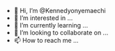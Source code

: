 - 👋 Hi, I’m @Kennedyonyemaechi
- 👀 I’m interested in ...
- 🌱 I’m currently learning ...
- 💞️ I’m looking to collaborate on ...
- 📫 How to reach me ...

<!---
Kennedyonyemaechi/Kennedyonyemaechi is a ✨ special ✨ repository because its `README.md` (this file) appears on your GitHub profile.
You can click the Preview link to take a look at your changes.
--->
